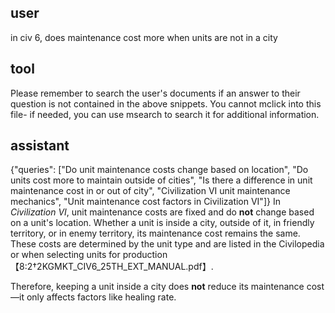 ## user
in civ 6, does maintenance cost more when units are not in a city
## tool

Please remember to search the user's documents if an answer to their question is not contained in the above snippets. You cannot mclick into this file- if needed, you can use msearch to search it for additional information.

## assistant
{"queries": ["Do unit maintenance costs change based on location", "Do units cost more to maintain outside of cities", "Is there a difference in unit maintenance cost in or out of city", "Civilization VI unit maintenance mechanics", "Unit maintenance cost factors in Civilization VI"]}
In *Civilization VI*, unit maintenance costs are fixed and do **not** change based on a unit's location. Whether a unit is inside a city, outside of it, in friendly territory, or in enemy territory, its maintenance cost remains the same. These costs are determined by the unit type and are listed in the Civilopedia or when selecting units for production【8:2†2KGMKT_CIV6_25TH_EXT_MANUAL.pdf】.

Therefore, keeping a unit inside a city does **not** reduce its maintenance cost—it only affects factors like healing rate.